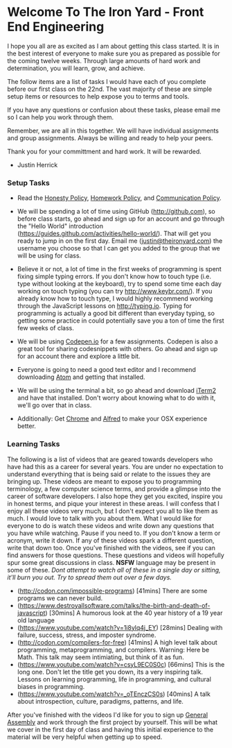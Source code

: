 # Welcome To The Iron Yard - Front End Engineering #

I hope you all are as excited as I am about getting this class started. It is in the best interest of everyone to make sure you as prepared as possible for the coming twelve weeks. Through large amounts of hard work and determination, you will learn, grow, and achieve.

The follow items are a list of tasks I would have each of you complete before our first class on the 22nd. The vast majority of these are simple setup items or resources to help expose you to terms and tools.

If you have any questions or confusion about these tasks, please email me so I can help you work through them.

Remember, we are all in this together. We will have individual assignments and group assignments. Always be willing and ready to help your peers.

Thank you for your committment and hard work. It will be rewarded.

- Justin Herrick



### Setup Tasks

* Read the [Honesty Policy](https://github.com/tiy-tampa-bay-js/Onboarding/blob/master/honesty.md), [Homework Policy](https://github.com/tiy-tampa-bay-js/Onboarding/blob/master/homework.md), and  [Communication Policy](https://github.com/tiy-tampa-bay-js/Onboarding/blob/master/communication.md).
* We will be spending a lot of time using GitHub (http://github.com), so before class starts, go ahead and sign up for an account and go through the "Hello World" introduction (https://guides.github.com/activities/hello-world/). That will get you ready to jump in on the first day. Email me (justin@theironyard.com) the username you choose so that I can get you added to the group that we will be using for class.

* Believe it or not, a lot of time in the first weeks of programming is spent fixing simple typing errors. If you don't know how to touch type (i.e. type without looking at the keyboard), try to spend some time each day working on touch typing (you can try http://www.keybr.com/). If you already know how to touch type, I would highly recommend working through the JavaScript lessons on http://typing.io. Typing for programming is actually a good bit different than everyday typing, so getting some practice in could potentially save you a ton of time the first few weeks of class.

* We will be using [Codepen.io](http://Codepen.io) for a few assignments. Codepen is also a great tool for sharing codesnippets with others. Go ahead and sign up for an account there and explore a little bit.

* Everyone is going to need a good text editor and I recommend downloading [Atom](https://atom.io/) and getting that installed. 

* We will be using the terminal a bit, so go ahead and download [iTerm2](http://iterm2.com/) and have that installed. Don't worry about knowing what to do with it, we'll go over that in class. 

* Additionally: Get [Chrome](http://www.google.com/chrome) and [Alfred](http://www.alfredapp.com/) to make your OSX experience better.

### Learning Tasks
The following is a list of videos that are geared towards developers who have had this as a career for several years. You are under no expectation to understand everything that is being said or relate to the issues they are bringing up. These videos are meant to expose you to programming terminology, a few computer science terms, and provide a glimpse into the career of software developers. I also hope they get you excited, inspire you in honest terms, and pique your interest in these areas. I will confess that I enjoy all these videos very much, but I don't expect you all to like them as much. I would love to talk with you about them.
What I would like for everyone to do is watch these videos and write down any questions that you have while watching. Pause if you need to. If you don't know a term or acronym, write it down. If any of these videos spark a different question, write that down too. Once you've finished with the videos, see if you can find answers for those questions. These questions and videos will hopefully spur some great discussions in class.
__NSFW__ language may be present in some of these. _Dont attempt to watch all of these in a single day or sitting, it'll burn you out. Try to spread them out over a few days._

* (http://codon.com/impossible-programs) [41mins] There are some programs we can never build.
* (https://www.destroyallsoftware.com/talks/the-birth-and-death-of-javascript) [30mins] A humorous look at the 40 year history of a 19 year old language
* (https://www.youtube.com/watch?v=1i8ylq4j_EY) [28mins] Dealing with failure, success, stress, and imposter syndrome.
* (http://codon.com/compilers-for-free) [41mins] A high level talk about programming, metaprogramming, and compilers. Warning: Here be Math. This talk may seem intimiating, but think of it as fun.
* (https://www.youtube.com/watch?v=csyL9EC0S0c) [66mins] This is the long one. Don't let the title get you down, its a very inspiring talk. Lessons on learning programming, life in programming, and cultural biases in programming.
* (https://www.youtube.com/watch?v=_oTEnczCS0s) [40mins] A talk about introspection, culture, paradigms, patterns, and life. 


After you've finished with the videos I'd like for you to sign up [General Assembly](https://dash.generalassemb.ly/) and work through the first project by yourself. This will be what we cover in the first day of class and having this initial experience to the material will be very helpful when getting up to speed.
